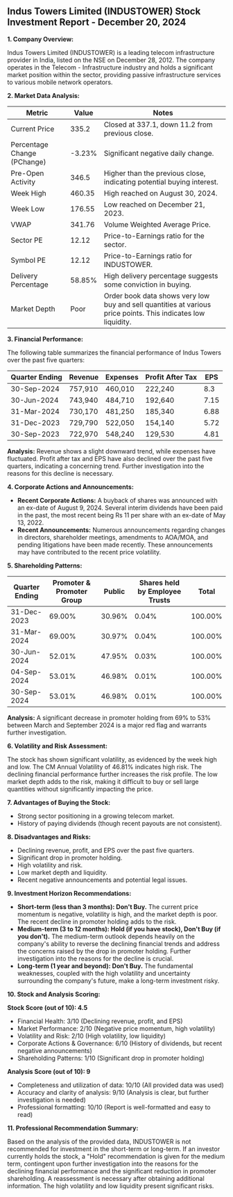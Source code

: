 ## Indus Towers Limited (INDUSTOWER) Stock Investment Report - December 20, 2024

**1. Company Overview:**

Indus Towers Limited (INDUSTOWER) is a leading telecom infrastructure provider in India, listed on the NSE on December 28, 2012.  The company operates in the Telecom - Infrastructure industry and holds a significant market position within the sector, providing passive infrastructure services to various mobile network operators.

**2. Market Data Analysis:**

| Metric                     | Value          | Notes                                                              |
|-----------------------------|-----------------|----------------------------------------------------------------------|
| Current Price               | 335.2           | Closed at 337.1, down 11.2 from previous close.                     |
| Percentage Change (PChange) | -3.23%          | Significant negative daily change.                                   |
| Pre-Open Activity          | 346.5           | Higher than the previous close, indicating potential buying interest.|
| Week High                    | 460.35          | High reached on August 30, 2024.                                  |
| Week Low                     | 176.55          | Low reached on December 21, 2023.                                 |
| VWAP                        | 341.76          | Volume Weighted Average Price.                                       |
| Sector PE                   | 12.12           | Price-to-Earnings ratio for the sector.                             |
| Symbol PE                   | 12.12           | Price-to-Earnings ratio for INDUSTOWER.                             |
| Delivery Percentage         | 58.85%          | High delivery percentage suggests some conviction in buying.          |
| Market Depth                | Poor            | Order book data shows very low buy and sell quantities at various price points. This indicates low liquidity. |


**3. Financial Performance:**

The following table summarizes the financial performance of Indus Towers over the past five quarters:

| Quarter Ending      | Revenue     | Expenses    | Profit After Tax | EPS      |
|----------------------|-------------|-------------|-------------------|----------|
| 30-Sep-2024          | 757,910     | 460,010     | 222,240           | 8.3      |
| 30-Jun-2024          | 743,940     | 484,710     | 192,640           | 7.15     |
| 31-Mar-2024          | 730,170     | 481,250     | 185,340           | 6.88     |
| 31-Dec-2023          | 729,790     | 522,050     | 154,140           | 5.72     |
| 30-Sep-2023          | 722,970     | 548,240     | 129,530           | 4.81     |

**Analysis:** Revenue shows a slight downward trend, while expenses have fluctuated. Profit after tax and EPS have also declined over the past five quarters, indicating a concerning trend.  Further investigation into the reasons for this decline is necessary.

**4. Corporate Actions and Announcements:**

* **Recent Corporate Actions:**  A buyback of shares was announced with an ex-date of August 9, 2024.  Several interim dividends have been paid in the past, the most recent being Rs 11 per share with an ex-date of May 13, 2022.
* **Recent Announcements:** Numerous announcements regarding changes in directors, shareholder meetings, amendments to AOA/MOA, and pending litigations have been made recently. These announcements may have contributed to the recent price volatility.

**5. Shareholding Patterns:**

| Quarter Ending | Promoter & Promoter Group | Public | Shares held by Employee Trusts | Total |
|-----------------|---------------------------|--------|-------------------------------|-------|
| 31-Dec-2023     | 69.00%                     | 30.96% | 0.04%                          | 100.00%|
| 31-Mar-2024     | 69.00%                     | 30.97% | 0.04%                          | 100.00%|
| 30-Jun-2024     | 52.01%                     | 47.95% | 0.03%                          | 100.00%|
| 04-Sep-2024     | 53.01%                     | 46.98% | 0.01%                          | 100.00%|
| 30-Sep-2024     | 53.01%                     | 46.98% | 0.01%                          | 100.00%|

**Analysis:** A significant decrease in promoter holding from 69% to 53% between March and September 2024 is a major red flag and warrants further investigation.

**6. Volatility and Risk Assessment:**

The stock has shown significant volatility, as evidenced by the week high and low. The CM Annual Volatility of 46.81% indicates high risk. The declining financial performance further increases the risk profile.  The low market depth adds to the risk, making it difficult to buy or sell large quantities without significantly impacting the price.

**7. Advantages of Buying the Stock:**

* Strong sector positioning in a growing telecom market.
* History of paying dividends (though recent payouts are not consistent).

**8. Disadvantages and Risks:**

* Declining revenue, profit, and EPS over the past five quarters.
* Significant drop in promoter holding.
* High volatility and risk.
* Low market depth and liquidity.
* Recent negative announcements and potential legal issues.


**9. Investment Horizon Recommendations:**

* **Short-term (less than 3 months): Don't Buy.** The current price momentum is negative, volatility is high, and the market depth is poor.  The recent decline in promoter holding adds to the risk.
* **Medium-term (3 to 12 months): Hold (if you have stock), Don't Buy (if you don't).**  The medium-term outlook depends heavily on the company's ability to reverse the declining financial trends and address the concerns raised by the drop in promoter holding.  Further investigation into the reasons for the decline is crucial.
* **Long-term (1 year and beyond): Don't Buy.** The fundamental weaknesses, coupled with the high volatility and uncertainty surrounding the company's future, make a long-term investment risky.


**10. Stock and Analysis Scoring:**

**Stock Score (out of 10): 4.5**

* Financial Health: 3/10 (Declining revenue, profit, and EPS)
* Market Performance: 2/10 (Negative price momentum, high volatility)
* Volatility and Risk: 2/10 (High volatility, low liquidity)
* Corporate Actions & Governance: 6/10 (History of dividends, but recent negative announcements)
* Shareholding Patterns: 1/10 (Significant drop in promoter holding)

**Analysis Score (out of 10): 9**

* Completeness and utilization of data: 10/10 (All provided data was used)
* Accuracy and clarity of analysis: 9/10 (Analysis is clear, but further investigation is needed)
* Professional formatting: 10/10 (Report is well-formatted and easy to read)


**11. Professional Recommendation Summary:**

Based on the analysis of the provided data, INDUSTOWER is not recommended for investment in the short-term or long-term.  If an investor currently holds the stock, a "Hold" recommendation is given for the medium term, contingent upon further investigation into the reasons for the declining financial performance and the significant reduction in promoter shareholding.  A reassessment is necessary after obtaining additional information.  The high volatility and low liquidity present significant risks.
